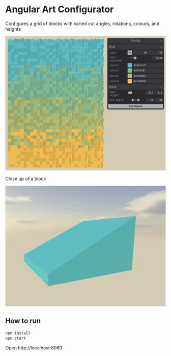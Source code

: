# Angular Art Configurator

Configures a grid of blocks with varied cut angles, rotations, colours, and heights

![app image](./readme-images/grid.png)

Close up of a block

![block image](./readme-images/block.png)

## How to run

```
npm install
npm start
```

Open http://localhost:8080
